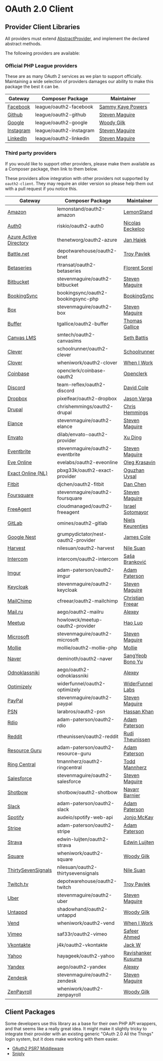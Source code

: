 # OAuth 2.0 Client

## Provider Client Libraries

All providers must extend [AbstractProvider](https://github.com/thephpleague/oauth2-client/blob/master/src/Provider/AbstractProvider.php), and implement the declared abstract methods.

The following providers are available:

### Official PHP League providers

These are as many OAuth 2 services as we plan to support officially. Maintaining a wide selection of providers
damages our ability to make this package the best it can be.

Gateway | Composer Package | Maintainer
--- | --- | ---
[Facebook](https://github.com/thephpleague/oauth2-facebook) | league/oauth2-facebook | [Sammy Kaye Powers](https://github.com/sammyk)
[Github](https://github.com/thephpleague/oauth2-github) | league/oauth2-github | [Steven Maguire](https://github.com/stevenmaguire)
[Google](https://github.com/thephpleague/oauth2-google) | league/oauth2-google | [Woody Gilk](https://github.com/shadowhand)
[Instagram](https://github.com/thephpleague/oauth2-instagram) | league/oauth2-instagram | [Steven Maguire](https://github.com/stevenmaguire)
[LinkedIn](https://github.com/thephpleague/oauth2-linkedin) | league/oauth2-linkedin | [Steven Maguire](https://github.com/stevenmaguire)

### Third party providers

If you would like to support other providers, please make them available as a Composer package, then link to them
below.

These providers allow integration with other providers not supported by `oauth2-client`. They may require an older version
so please help them out with a pull request if you notice this.

Gateway | Composer Package | Maintainer
--- | --- | ---
[Amazon](https://github.com/lemonstand/oauth2-amazon/) | lemonstand/oauth2-amazon | [LemonStand](https://github.com/lemonstand)
[Auth0](https://github.com/RiskioFr/oauth2-auth0) | riskio/oauth2-auth0 | [Nicolas Eeckeloo](https://github.com/neeckeloo)
[Azure Active Directory](https://github.com/thenetworg/oauth2-azure) | thenetworg/oauth2-azure | [Jan Hajek](https://github.com/hajekj)
[Battle.net](https://github.com/tpavlek/oauth2-bnet) | depotwarehouse/oauth2-bnet | [Troy Pavlek](https://github.com/tpavlek)
[Betaseries](https://github.com/florentsorel/oauth2-betaseries) | rtransat/oauth2-betaseries | [Florent Sorel](https://github.com/florentsorel)
[Bitbucket](https://github.com/stevenmaguire/oauth2-bitbucket) | stevenmaguire/oauth2-bitbucket | [Steven Maguire](https://github.com/stevenmaguire)
[BookingSync](https://github.com/BookingSync/oauth2-bookingsync-php) | bookingsync/oauth2-bookingsync-php | [BookingSync](https://github.com/BookingSync)
[Box](https://github.com/stevenmaguire/oauth2-box) | stevenmaguire/oauth2-box | [Steven Maguire](https://github.com/stevenmaguire)
[Buffer](https://github.com/tgallice/oauth2-buffer) | tgallice/oauth2-buffer | [Thomas Gallice](https://github.com/tgallice)
[Canvas LMS](https://github.com/smtech/oauth2-canvaslms) | smtech/oauth2-canvaslms | [Seth Battis](https://github.com/battis)
[Clever](https://github.com/schoolrunner/oauth2-clever) | schoolrunner/oauth2-clever | [Schoolrunner](https://github.com/schoolrunner)
[Clover](https://github.com/wheniwork/oauth2-clover) | wheniwork/oauth2-clover | [When I Work](https://github.com/wheniwork)
[Coinbase](https://github.com/openclerk/coinbase-oauth2) | openclerk/coinbase-oauth2 | [Openclerk](https://github.com/openclerk)
[Discord](https://github.com/teamreflex/oauth2-discord) | team-reflex/oauth2-discord | [David Cole](https://github.com/uniquoooo)
[Dropbox](https://github.com/pixelfear/oauth2-dropbox) | pixelfear/oauth2-dropbox | [Jason Varga](https://github.com/jasonvarga)
[Drupal](https://github.com/chrishemmings/oauth2-drupal) | chrishemmings/oauth2-drupal | [Chris Hemmings](https://github.com/chrishemmings)
[Elance](https://github.com/stevenmaguire/oauth2-elance) | stevenmaguire/oauth2-elance | [Steven Maguire](https://github.com/stevenmaguire)
[Envato](https://github.com/dilab/envato-oauth2-provider) | dilab/envato-oauth2-provider | [Xu Ding](https://github.com/dilab)
[Eventbrite](https://github.com/stevenmaguire/oauth2-eventbrite) | stevenmaguire/oauth2-eventbrite | [Steven Maguire](https://github.com/stevenmaguire)
[Eve Online](https://github.com/EvELabs/oauth2-eveonline) | evelabs/oauth2-eveonline | [Oleg Krasavin](https://github.com/okwinza)
[Exact Online (NL)](https://packagist.org/packages/pbxg33k/oauth2-exact-provider) | pbxg33k/oauth2-exact-provider | [Oguzhan Uysal](https://github.com/PBXg33k/)
[Fitbit](https://github.com/djchen/oauth2-fitbit) | djchen/oauth2-fitbit | [Dan Chen](https://github.com/djchen)
[Foursquare](https://github.com/stevenmaguire/oauth2-foursquare) | stevenmaguire/oauth2-foursquare | [Steven Maguire](https://github.com/stevenmaguire)
[FreeAgent](https://github.com/CloudManaged/oauth2-freeagent) | cloudmanaged/oauth2-freeagent | [Israel Sotomayor](https://github.com/zot24)
[GitLab](https://github.com/omines/oauth2-gitlab) | omines/oauth2-gitlab | [Niels Keurentjes](https://github.com/curry684)
[Google Nest](https://github.com/JC5/nest-oauth2-provider) | grumpydictator/nest-oauth2-provider | [James Cole](https://github.com/JC5)
[Harvest](https://github.com/nilesuan/oauth2-harvest) | nilesuan/oauth2-harvest | [Nile Suan](https://github.com/nilesuan)
[Intercom](https://github.com/intercom/oauth2-intercom) | intercom/oauth2-intercom | [Saša Branković](https://github.com/fox)
[Imgur](https://github.com/adam-paterson/oauth2-imgur) | adam-paterson/oauth2-imgur | [Adam Paterson](https://github.com/adam-paterson)
[Keycloak](https://github.com/stevenmaguire/oauth2-keycloak) | stevenmaguire/oauth2-keycloak | [Steven Maguire](https://github.com/stevenmaguire)
[MailChimp](https://github.com/cfreear/oauth2-mailchimp) | cfreear/oauth2-mailchimp | [Christian Freear](https://github.com/cfreear)
[Mail.ru](https://packagist.org/packages/aego/oauth2-mailru) | aego/oauth2-mailru | [Alexey](https://github.com/rakeev)
[Meetup](https://github.com/howlowck/meetup-oauth2-provider) | howlowck/meetup-oauth2-provider | [Hao Luo](https://github.com/howlowck)
[Microsoft](https://github.com/stevenmaguire/oauth2-microsoft) | stevenmaguire/oauth2-microsoft | [Steven Maguire](https://github.com/stevenmaguire)
[Mollie](https://github.com/mollie/oauth2-mollie-php) | mollie/oauth2-mollie-php | [Mollie](https://github.com/mollie)
[Naver](https://packagist.org/packages/deminoth/oauth2-naver) | deminoth/oauth2-naver | [SangYeob Bono Yu](https://github.com/deminoth)
[Odnoklassniki](https://packagist.org/packages/aego/oauth2-odnoklassniki) | aego/oauth2-odnoklassniki | [Alexey](https://github.com/rakeev)
[Optimizely](https://packagist.org/packages/widerfunnel/oauth2-optimizely) | widerfunnel/oauth2-optimizely | [WiderFunnel Labs](https://github.com/WiderFunnel-Labs)
[PayPal](https://github.com/stevenmaguire/oauth2-paypal) | stevenmaguire/oauth2-paypal | [Steven Maguire](https://github.com/stevenmaguire)
[PSN](https://github.com/larabros/oauth2-psn) | larabros/oauth2-psn | [Hassan Khan](https://github.com/hassankhan)
[Rdio](https://github.com/adam-paterson/oauth2-rdio) | adam-paterson/oauth2-rdio | [Adam Paterson](https://github.com/adam-paterson)
[Reddit](https://github.com/rtheunissen/oauth2-reddit) | rtheunissen/oauth2-reddit | [Rudi Theunissen](https://github.com/rtheunissen)
[Resource Guru](https://github.com/adam-paterson/oauth2-resource-guru) | adam-paterson/oauth2-resource-guru | [Adam Paterson](https://github.com/adam-paterson)
[Ring Central](https://github.com/tmannherz/oauth2-ringcentral) | tmannherz/oauth2-ringcentral | [Todd Mannherz](https://github.com/tmannherz)
[Salesforce](https://github.com/stevenmaguire/oauth2-salesforce) | stevenmaguire/oauth2-salesforce | [Steven Maguire](https://github.com/stevenmaguire)
[Shotbow](https://packagist.org/packages/shotbow/oauth2-shotbow) | shotbow/oauth2-shotbow | [Navarr Barnier](https://github.com/navarr)
[Slack](https://github.com/adam-paterson/oauth2-slack) | adam-paterson/oauth2-slack | [Adam Paterson](https://github.com/adam-paterson)
[Spotify](https://packagist.org/packages/audeio/spotify-web-api) | audeio/spotify-web-api | [Jonjo McKay](https://github.com/jonjomckay)
[Stripe](https://github.com/adam-paterson/oauth2-stripe) | adam-paterson/oauth2-stripe | [Adam Paterson](https://github.com/adam-paterson)
[Strava](https://github.com/Edwin-Luijten/oauth2-strava) | edwin-luijten/oauth2-strava | [Edwin Luijten](https://github.com/Edwin-Luijten)
[Square](https://packagist.org/packages/wheniwork/oauth2-square) | wheniwork/oauth2-square | [Woody Gilk](https://github.com/shadowhand)
[ThirtySevenSignals](https://github.com/nilesuan/oauth2-thirtysevensignals) | nilesuan/oauth2-thirtysevensignals | [Nile Suan](https://github.com/nilesuan)
[Twitch.tv](https://github.com/tpavlek/oauth2-twitch) | depotwarehouse/oauth2-twitch | [Troy Pavlek](https://github.com/tpavlek)
[Uber](https://github.com/stevenmaguire/oauth2-uber) | stevenmaguire/oauth2-uber | [Steven Maguire](https://github.com/stevenmaguire)
[Untappd](https://github.com/shadowhand/oauth2-untappd) | shadowhand/oauth2-untappd | [Woody Gilk](https://github.com/shadowhand)
[Vend](https://github.com/wheniwork/oauth2-vend) | wheniwork/oauth2-vend | [When I Work](https://github.com/wheniwork)
[Vimeo](https://github.com/saf33r/oauth2-vimeo) | saf33r/oauth2-vimeo | [Safeer Ahmed](https://github.com/saf33r)
[Vkontakte](https://github.com/j4k/oauth2-vkontakte) | j4k/oauth2-vkontakte | [Jack W](https://github.com/j4k)
[Yahoo](https://packagist.org/packages/hayageek/oauth2-yahoo) | hayageek/oauth2-yahoo | [Ravishanker Kusuma](https://github.com/hayageek)
[Yandex](https://packagist.org/packages/aego/oauth2-yandex) | aego/oauth2-yandex | [Alexey](https://github.com/rakeev)
[Zendesk](https://github.com/stevenmaguire/oauth2-zendesk) | stevenmaguire/oauth2-zendesk | [Steven Maguire](https://github.com/stevenmaguire)
[ZenPayroll](https://packagist.org/packages/wheniwork/oauth2-zenpayroll) | wheniwork/oauth2-zenpayroll | [Woody Gilk](https://github.com/shadowhand)

## Client Packages

Some developers use this library as a base for their own PHP API wrappers, and that seems like a really great idea. It might make it slightly tricky to integrate their provider with an existing generic "OAuth 2.0 All the Things" login system, but it does make working with them easier.

- [OAuth2 PSR7 Middleware](https://github.com/gsomoza/oauth2-middleware)
- [Sniply](https://github.com/younes0/sniply)
